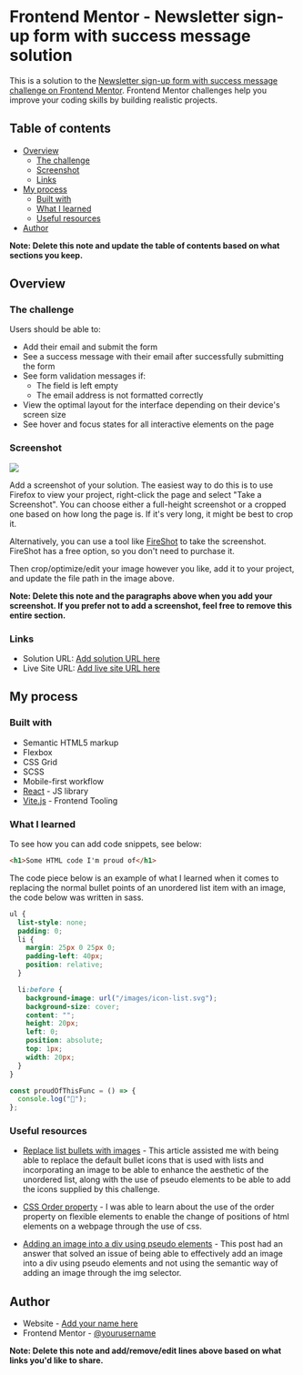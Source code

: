 # Frontend Mentor - Newsletter sign-up form with success message solution

This is a solution to the [Newsletter sign-up form with success message challenge on Frontend Mentor](https://www.frontendmentor.io/challenges/newsletter-signup-form-with-success-message-3FC1AZbNrv). Frontend Mentor challenges help you improve your coding skills by building realistic projects.

## Table of contents

- [Overview](#overview)
  - [The challenge](#the-challenge)
  - [Screenshot](#screenshot)
  - [Links](#links)
- [My process](#my-process)
  - [Built with](#built-with)
  - [What I learned](#what-i-learned)
  - [Useful resources](#useful-resources)
- [Author](#author)

**Note: Delete this note and update the table of contents based on what sections you keep.**

## Overview

### The challenge

Users should be able to:

- Add their email and submit the form
- See a success message with their email after successfully submitting the form
- See form validation messages if:
  - The field is left empty
  - The email address is not formatted correctly
- View the optimal layout for the interface depending on their device's screen size
- See hover and focus states for all interactive elements on the page

### Screenshot

![](./screenshot.jpg)

Add a screenshot of your solution. The easiest way to do this is to use Firefox to view your project, right-click the page and select "Take a Screenshot". You can choose either a full-height screenshot or a cropped one based on how long the page is. If it's very long, it might be best to crop it.

Alternatively, you can use a tool like [FireShot](https://getfireshot.com/) to take the screenshot. FireShot has a free option, so you don't need to purchase it.

Then crop/optimize/edit your image however you like, add it to your project, and update the file path in the image above.

**Note: Delete this note and the paragraphs above when you add your screenshot. If you prefer not to add a screenshot, feel free to remove this entire section.**

### Links

- Solution URL: [Add solution URL here](https://your-solution-url.com)
- Live Site URL: [Add live site URL here](https://your-live-site-url.com)

## My process

### Built with

- Semantic HTML5 markup
- Flexbox
- CSS Grid
- SCSS
- Mobile-first workflow
- [React](https://reactjs.org/) - JS library
- [Vite.js](https://vitejs.dev/) - Frontend Tooling

### What I learned

To see how you can add code snippets, see below:

```html
<h1>Some HTML code I'm proud of</h1>
```

The code piece below is an example of what I learned when it comes to replacing the normal bullet points of an unordered list item with an image, the code below was written in sass.
```scss
ul {
  list-style: none;
  padding: 0;
  li {
    margin: 25px 0 25px 0;
    padding-left: 40px;
    position: relative;
  }

  li:before {
    background-image: url("/images/icon-list.svg");
    background-size: cover;
    content: "";
    height: 20px;
    left: 0;
    position: absolute;
    top: 1px;
    width: 20px;
  }
}
```

```js
const proudOfThisFunc = () => {
  console.log("🎉");
};
```


### Useful resources

- [Replace list bullets with images](https://ivan-lim.com/custom-image-bullet-point-css) - This article assisted me with being able to replace the default bullet icons that is used with lists and incorporating an image to be able to enhance the aesthetic of the unordered list, along with the use of pseudo elements to be able to add the icons supplied by this challenge.

- [CSS Order property](https://www.w3schools.com/cssref/css3_pr_order.php) - I was able to learn about the use of the order property on flexible elements to enable the change of positions of html elements on a webpage through the use of css.

- [Adding an image into a div using pseudo elements](https://stackoverflow.com/questions/10829675/how-to-put-an-image-in-div-with-css) - This post had an answer that solved an issue of being able to effectively add an image into a div using pseudo elements and not using the semantic way of adding an image through the img selector.

## Author

- Website - [Add your name here](https://www.your-site.com)
- Frontend Mentor - [@yourusername](https://www.frontendmentor.io/profile/yourusername)

**Note: Delete this note and add/remove/edit lines above based on what links you'd like to share.**
